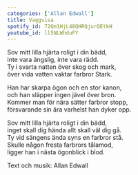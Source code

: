 ```yaml
---
categories: ['Allan Edwall']
title: Vaggvisa
spotify_id: 72Qm1HjL48QHRQjurQEtkH
youtube_id: ll5NLWhduFY
---
```


Sov mitt lilla hjärta roligt i din bädd,  
inte vara ängslig, inte vara rädd.  
Ty i svarta natten över skog och mark,  
över vida vatten vaktar farbror Stark. 

Han har skarpa ögon och en stor kanon,  
och han släpper ingen jävel över bron.  
Kommer man för nära sätter farbror stopp,  
försvarande sin ära varhelst han dyker opp.

Sov mitt lilla hjärta roligt i din bädd,  
inget skall dig hända allt skall väl dig gå.  
Ty vid sängens ända syns en farbror stå.  
Skulle någon fresta farbrors tålamod,  
ligger han i nästa ögonblick i blod.


Text och musik: Allan Edwall
